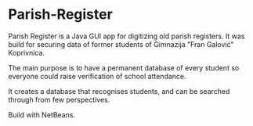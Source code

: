 Parish-Register
===============

Parish Register is a Java GUI app for digitizing old parish registers.
It was build for securing data of former students of Gimnazija "Fran
Galović" Koprivnica. 

The main purpose is to have a permanent database 
of every student so everyone could raise verification of school attendance.

It creates a database that recognises students, and can be searched through
from few perspectives.

Build with NetBeans.
